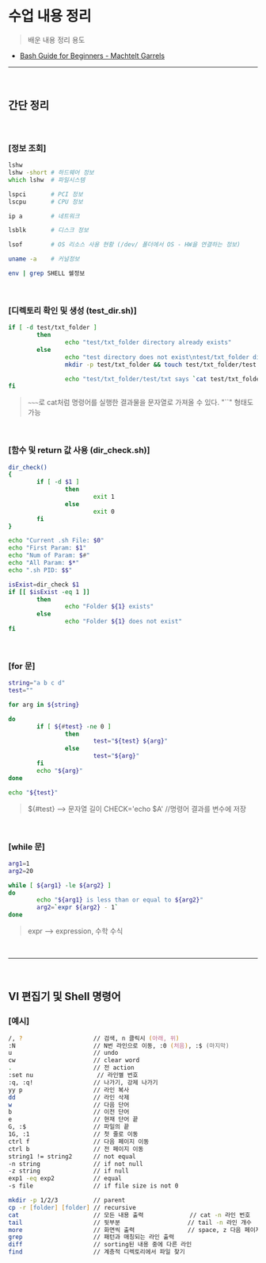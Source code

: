# 수업 내용 정리
> 배운 내용 정리 용도
* [Bash Guide for Beginners - Machtelt Garrels](https://tldp.org/LDP/Bash-Beginners-Guide/html/)

<hr>
<br>

## 간단 정리
####

<br>

### [정보 조회]
``` zsh
lshw
lshw -short # 하드웨어 정보
which lshw  # 파일시스템

lspci       # PCI 정보
lscpu       # CPU 정보

ip a        # 네트워크

lsblk       # 디스크 정보

lsof        # OS 리소스 사용 현황 (/dev/ 폴더에서 OS - HW을 연결하는 정보)

uname -a    # 커널정보

env | grep SHELL 쉘정보
```

<br>

### [디렉토리 확인 및 생성 (test_dir.sh)]
```zsh
if [ -d test/txt_folder ]
        then
                echo "test/txt_folder directory already exists"
        else
                echo "test directory does not exist\ntest/txt_folder directories and test.txt file are being created..."
                mkdir -p test/txt_folder && touch test/txt_folder/test.txt && echo "Hello World!" > test/txt_folder/test.txt

                echo "test/txt_folder/test/txt says `cat test/txt_folder/test.txt`"
fi
```
> `~~~`로 cat처럼 명령어를 실행한 결과물을 문자열로 가져올 수 있다. "``" 형태도 가능

<br>

### [함수 및 return 값 사용 (dir_check.sh)]
```zsh
dir_check()
{
        if [ -d $1 ]
                then
                        exit 1
                else
                        exit 0
        fi
}

echo "Current .sh File: $0"
echo "First Param: $1"
echo "Num of Param: $#"
echo "All Param: $*"
echo ".sh PID: $$"

isExist=dir_check $1
if [[ $isExist -eq 1 ]]
        then
                echo "Folder ${1} exists"
        else
                echo "Folder ${1} does not exist"
fi
```

<br>

### [for 문]
```zsh
string="a b c d"
test=""

for arg in ${string}

do
        if [ ${#test} -ne 0 ]
                then
                        test="${test} ${arg}"
                else
                        test="${arg}"
        fi
        echo "${arg}"
done

echo "${test}"
```
> ${#test} --> 문자열 길이
> CHECK='echo $A' //명령어 결과를 변수에 저장

<br>

### [while 문]
```zsh
arg1=1
arg2=20

while [ ${arg1} -le ${arg2} ]
do
        echo "${arg1} is less than or equal to ${arg2}"
        arg2=`expr ${arg2} - 1`
done
```
> expr --> expression, 수학 수식

<br>
<hr>
<br>

## VI 편집기 및 Shell 명령어

### [예시]
```zsh
/, ?                    // 검색, n 클릭시 (아래, 위)
:N                      // N번 라인으로 이동, :0 (처음), :$ (마지막)
u                       // undo
cw                      // clear word
.                       // 전 action
:set nu                  // 라인별 번호
:q, :q!                 // 나가기, 강제 나가기
yy p                    // 라인 복사 
dd                      // 라인 삭제
w                       // 다음 단어
b                       // 이전 단어
e                       // 현재 단어 끝
G, :$                   // 파일의 끝
1G, :1                  // 첫 줄로 이동
ctrl f                  // 다음 페이지 이동
ctrl b                  // 전 페이지 이동
string1 != string2      // not equal
-n string               // if not null
-z string               // if null 
exp1 -eq exp2           // equal
-s file                 // if file size is not 0

mkdir -p 1/2/3          // parent
cp -r [folder] [folder] // recursive
cat                     // 모든 내용 출력             // cat -n 라인 번호    
tail                    // 뒷부분                   // tail -n 라인 개수    // tail -f [파일 명] | grep FAILED 지속적으로 업데이트 되는 로그 파일의 밑부분을 실시간으로 확인하면서 FAILED이 포함된 라인 출력
more                    // 화면씩 출력               // space, z 다음 페이지 // enter 다음 줄
grep                    // 패턴과 매칭되는 라인 출력
diff                    // sorting된 내용 중에 다른 라인
find                    // 계층적 디렉토리에서 파일 찾기
```
